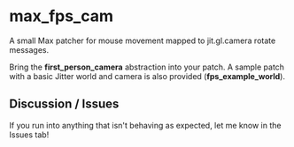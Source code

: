 # max_fps_cam
A small Max patcher for mouse movement mapped to jit.gl.camera rotate messages.

Bring the **first_person_camera** abstraction into your patch.
A sample patch with a basic Jitter world and camera is also provided (**fps_example_world**).

## Discussion / Issues

If you run into anything that isn't behaving as expected, let me know in the Issues tab!
